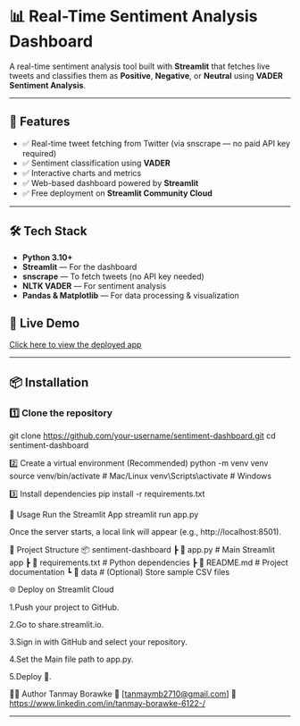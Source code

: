 # 📊 Real-Time Sentiment Analysis Dashboard

A real-time sentiment analysis tool built with **Streamlit** that fetches live tweets and classifies them as **Positive**, **Negative**, or **Neutral** using **VADER Sentiment Analysis**.

---

## 🚀 Features
- ✅ Real-time tweet fetching from Twitter (via snscrape — no paid API key required)
- ✅ Sentiment classification using **VADER**
- ✅ Interactive charts and metrics
- ✅ Web-based dashboard powered by **Streamlit**
- ✅ Free deployment on **Streamlit Community Cloud**

---

## 🛠️ Tech Stack
- **Python 3.10+**
- **Streamlit** — For the dashboard
- **snscrape** — To fetch tweets (no API key needed)
- **NLTK VADER** — For sentiment analysis
- **Pandas & Matplotlib** — For data processing & visualization

## 🚀 Live Demo
[Click here to view the deployed app](https://real-time-sentiment-analysis-dashboard-xgphavmub8ntcx46z63nuk.streamlit.app/)

---

## 📦 Installation

### 1️⃣ Clone the repository

git clone https://github.com/your-username/sentiment-dashboard.git
cd sentiment-dashboard

2️⃣ Create a virtual environment (Recommended)
python -m venv venv
source venv/bin/activate   # Mac/Linux
venv\Scripts\activate      # Windows

3️⃣ Install dependencies
pip install -r requirements.txt

📜 Usage
Run the Streamlit App
streamlit run app.py

Once the server starts, a local link will appear (e.g., http://localhost:8501).

📁 Project Structure
📦 sentiment-dashboard
 ┣ 📜 app.py               # Main Streamlit app
 ┣ 📜 requirements.txt     # Python dependencies
 ┣ 📜 README.md            # Project documentation
 ┗ 📂 data                 # (Optional) Store sample CSV files

🌐 Deploy on Streamlit Cloud

1.Push your project to GitHub.

2.Go to share.streamlit.io.

3.Sign in with GitHub and select your repository.

4.Set the Main file path to app.py.

5.Deploy 🚀.

👨‍💻 Author
Tanmay Borawke
📧 [tanmaymb2710@gmail.com]
🔗 https://www.linkedin.com/in/tanmay-borawke-6122-/

---
